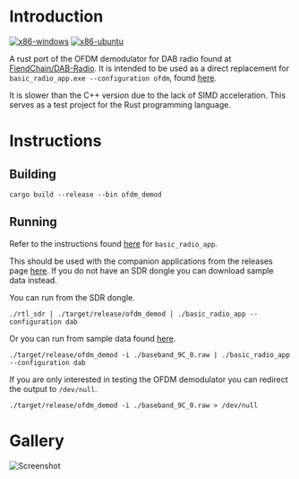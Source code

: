 # Introduction
[![x86-windows](https://github.com/FiendChain/dab-ofdm-rust/actions/workflows/x86-windows.yml/badge.svg)](https://github.com/FiendChain/dab-ofdm-rust/actions/workflows/x86-windows.yml)
[![x86-ubuntu](https://github.com/FiendChain/dab-ofdm-rust/actions/workflows/x86-ubuntu.yml/badge.svg)](https://github.com/FiendChain/dab-ofdm-rust/actions/workflows/x86-ubuntu.yml)

A rust port of the OFDM demodulator for DAB radio found at [FiendChain/DAB-Radio](https://github.com/FiendChain/DAB-Radio). It is intended to be used as a direct replacement for ```basic_radio_app.exe --configuration ofdm```, found [here](https://github.com/FiendChain/DAB-Radio/tree/master/examples).

It is slower than the C++ version due to the lack of SIMD acceleration. This serves as a test project for the Rust programming language.

# Instructions
## Building
```cargo build --release --bin ofdm_demod```

## Running
Refer to the instructions found [here](https://github.com/FiendChain/DAB-Radio/tree/master/examples) for ```basic_radio_app```. 

This should be used with the companion applications from the releases page [here](https://github.com/FiendChain/DAB-Radio/releases). If you do not have an SDR dongle you can download sample data instead.

You can run from the SDR dongle.

```./rtl_sdr | ./target/release/ofdm_demod | ./basic_radio_app --configuration dab```

Or you can run from sample data found [here](https://github.com/FiendChain/DAB-Radio/releases/tag/raw-iq-data).

```./target/release/ofdm_demod -i ./baseband_9C_0.raw | ./basic_radio_app --configuration dab```

If you are only interested in testing the OFDM demodulator you can redirect the output to <code>/dev/null</code>.

```./target/release/ofdm_demod -i ./baseband_9C_0.raw > /dev/null```
# Gallery
![Screenshot](/docs/screenshot_ofdm_demod.png)
